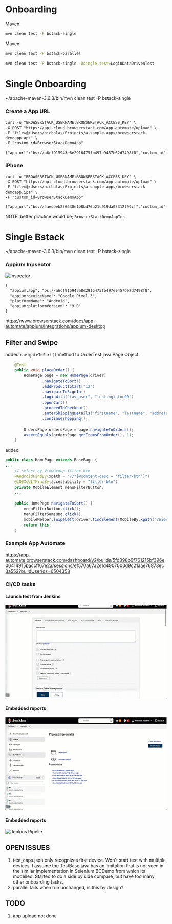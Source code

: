 # Onboarding

  Maven:
  ```sh
mvn clean test -P bstack-single
  ```

  Maven:
  ```sh
mvn clean test -P bstack-parallel
  ```

  ```sh
mvn clean test -P bstack-single -Dsingle.test=LoginDataDrivenTest
  ```

# Single Onboarding

~/apache-maven-3.6.3/bin/mvn clean test -P bstack-single  

### Create a App URL

```
curl -u "BROWSERSTACK_USERNAME:BROWSERSTACK_ACCESS_KEY" \
-X POST "https://api-cloud.browserstack.com/app-automate/upload" \
-F "file=@/Users/nicholas/Projects/a-sample-apps/browserstack-demoapp.apk" \
-F "custom_id=BrowserStackDemoApp"
```

```
{"app_url":"bs://a6cf915943e8e2916475fb497e9457b62d7498f8","custom_id":"BrowserStackDemoApp","shareable_id":"BROWSERSTACK_USERNAME/BrowserStackDemoApp"}%   
```


### iPhone


```
curl -u "BROWSERSTACK_USERNAME:BROWSERSTACK_ACCESS_KEY" \
-X POST "https://api-cloud.browserstack.com/app-automate/upload" \
-F "file=@/Users/nicholas/Projects/a-sample-apps/browserstack-demoapp.ipa" \
-F "custom_id=BrowserStackDemoApp"
```

```
{"app_url":"bs://4aedeeb256630e1b8bd76b21c919da05312f99cf","custom_id":"BrowserStackDemoApp","shareable_id":"BROWSERSTACK_USERNAME/BrowserStackDemoApp"}% 
```

NOTE: better practice would be;
```BrowserStackDemoAppIos```


# Single Bstack

~/apache-maven-3.6.3/bin/mvn clean test -P bstack-single

### Appium Inpsector

 ![inspector](/docs/inspector.gif)

```
{
  "appium:app": "bs://a6cf915943e8e2916475fb497e9457b62d7498f8",
  "appium:deviceName": "Google Pixel 3",
  "platformName": "Android",
  "appium:platformVersion": "9.0"
}
```

https://www.browserstack.com/docs/app-automate/appium/integrations/appium-desktop


## Filter and Swipe

added ```navigateToSort()``` method to OrderTest.java Page Object.

```java
    @Test
    public void placeOrder() {
        HomePage page = new HomePage(driver)
                .navigateToSort()
                .addProductToCart("12")
                .navigateToSignIn()
                .loginWith("fav_user", "testingisfun99")
                .openCart()
                .proceedToCheckout()
                .enterShippingDetails("firstname", "lastname", "address", "state", "12345")
                .continueShopping();

        OrdersPage ordersPage = page.navigateToOrders();
        assertEquals(ordersPage.getItemsFromOrder(), 1);
    }
```

added 

```java
public class HomePage extends BasePage {
...    
    // select by ViewGroup filter-btn
    @AndroidFindBy(xpath = "//*[@content-desc = 'filter-btn']")
    @iOSXCUITFindBy(accessibility = "filter-btn")
    private MobileElement menuFilterButton;
    ...

    public HomePage navigateToSort() {
        menuFilterButton.click();
        menuFilterSamsung.click();
        mobileHelper.swipeLeft(driver.findElement(MobileBy.xpath("/hierarchy/android.widget.FrameLayout/android.widget.LinearLayout/android.widget.FrameLayout/android.widget.FrameLayout/android.view.ViewGroup/android.view.ViewGroup")));
        return this;
    }


```

### Example App Automate

https://app-automate.browserstack.com/dashboard/v2/builds/5fd898b9f761215bf396e06414915baccff67e2a/sessions/ef570a67a2efd4907000d9c21aae76873ec3a552?buildUserIds=6504358

### CI/CD tasks 

#### Launch test from Jenkins
![Jenkins Pipelie](/docs/jenkins-pipeline.gif)
  
#### Embedded reports
![Jenkins Pipelie](/docs/jenkins-report.gif)

#### Embedded reports
![Jenkins Pipelie](/docs/browserstack-plugin-creds.gif)

## OPEN ISSUES

1. test_caps.json only recognizes first device. Won't start test with multiple devices. I assume the TestBase.java has an limitation that is not seen in the similar implementation in Selenium BCDemo from which its modelled. Started to do a side by side compare, but have too many other onboarding tasks. 
2. parallel fails when run unchanged, is this by design? 

## TODO 
1. app upload not done